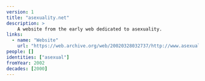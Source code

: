 ```yaml
---
version: 1
title: "asexuality.net"
description: >
    A website from the early web dedicated to asexuality.
links:
  - name: "Website"
    url: "https://web.archive.org/web/20020328032737/http://www.asexuality.net/main.htm"
people: []
identities: ["asexual"]
fromYear: 2002
decades: [2000]
---
```


